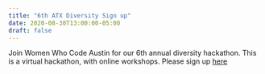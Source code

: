 ```yaml
---
title: "6th ATX Diversity Sign up"
date: 2020-08-30T13:00:00-05:00
draft: false
---
```


Join Women Who Code Austin for our 6th annual diversity hackathon. This is a virtual hackathon, with online workshops. Please sign up [here](https://www.eventbrite.com/e/6th-annual-austin-diversity-hackathon-atxdivhack-registration-115101774506)


